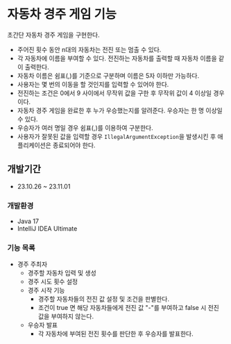 # 자동차 경주 게임 기능
초간단 자동차 경주 게임을 구현한다.

- 주어진 횟수 동안 n대의 자동차는 전진 또는 멈출 수 있다.
- 각 자동차에 이름을 부여할 수 있다. 전진하는 자동차를 출력할 때 자동차 이름을 같이 출력한다.
- 자동차 이름은 쉼표(,)를 기준으로 구분하며 이름은 5자 이하만 가능하다.
- 사용자는 몇 번의 이동을 할 것인지를 입력할 수 있어야 한다.
- 전진하는 조건은 0에서 9 사이에서 무작위 값을 구한 후 무작위 값이 4 이상일 경우이다.
- 자동차 경주 게임을 완료한 후 누가 우승했는지를 알려준다. 우승자는 한 명 이상일 수 있다.
- 우승자가 여러 명일 경우 쉼표(,)를 이용하여 구분한다.
- 사용자가 잘못된 값을 입력할 경우 `IllegalArgumentException`을 발생시킨 후 애플리케이션은 종료되어야 한다.
## 개발기간
* 23.10.26 ~ 23.11.01
### 개발환경
* Java 17
* IntelliJ IDEA Ultimate
### 기능 목록
- 경주 주최자
  - 경주할 자동차 입력 및 생성
  - 경주 시도 횟수 설정
  - 경주 시작 기능 
    - 경주할 자동차들의 전진 값 설정 및 조건을 판별한다.
    - 조건이 true 면 해당 자동차들에게 전진 값 "-"를 부여하고 false 시 전진 값을 부여하지 않는다.
  - 우승자 발표
    - 각 자동차에 부여된 전진 횟수를 판단한 후 우승자를 발표한다.
